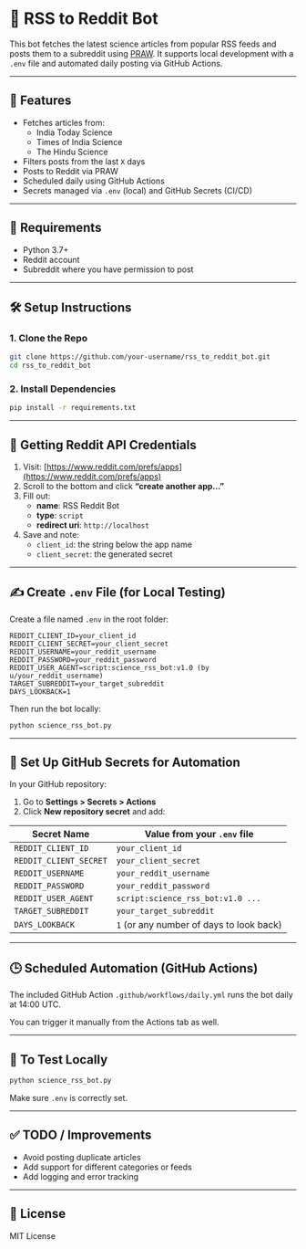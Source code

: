 # 🤖 RSS to Reddit Bot

This bot fetches the latest science articles from popular RSS feeds and posts them to a subreddit using [PRAW](https://praw.readthedocs.io/en/latest/). It supports local development with a `.env` file and automated daily posting via GitHub Actions.

---

## 🚀 Features

- Fetches articles from:
  - India Today Science
  - Times of India Science
  - The Hindu Science
- Filters posts from the last `X` days
- Posts to Reddit via PRAW
- Scheduled daily using GitHub Actions
- Secrets managed via `.env` (local) and GitHub Secrets (CI/CD)

---

## 🧰 Requirements

- Python 3.7+
- Reddit account
- Subreddit where you have permission to post

---

## 🛠️ Setup Instructions

### 1. Clone the Repo

```bash
git clone https://github.com/your-username/rss_to_reddit_bot.git
cd rss_to_reddit_bot
```

### 2. Install Dependencies

```bash
pip install -r requirements.txt
```

---

## 🔐 Getting Reddit API Credentials

1. Visit: [https://www.reddit.com/prefs/apps](https://www.reddit.com/prefs/apps)
2. Scroll to the bottom and click **“create another app...”**
3. Fill out:
   - **name**: RSS Reddit Bot
   - **type**: `script`
   - **redirect uri**: `http://localhost`
4. Save and note:
   - `client_id`: the string below the app name
   - `client_secret`: the generated secret

---

## ✍️ Create `.env` File (for Local Testing)

Create a file named `.env` in the root folder:

```env
REDDIT_CLIENT_ID=your_client_id
REDDIT_CLIENT_SECRET=your_client_secret
REDDIT_USERNAME=your_reddit_username
REDDIT_PASSWORD=your_reddit_password
REDDIT_USER_AGENT=script:science_rss_bot:v1.0 (by u/your_reddit_username)
TARGET_SUBREDDIT=your_target_subreddit
DAYS_LOOKBACK=1
```

Then run the bot locally:

```bash
python science_rss_bot.py
```

---

## 🔄 Set Up GitHub Secrets for Automation

In your GitHub repository:

1. Go to **Settings > Secrets > Actions**
2. Click **New repository secret** and add:

| Secret Name              | Value from your `.env` file               |
|--------------------------|-------------------------------------------|
| `REDDIT_CLIENT_ID`       | `your_client_id`                         |
| `REDDIT_CLIENT_SECRET`   | `your_client_secret`                     |
| `REDDIT_USERNAME`        | `your_reddit_username`                   |
| `REDDIT_PASSWORD`        | `your_reddit_password`                   |
| `REDDIT_USER_AGENT`      | `script:science_rss_bot:v1.0 ...`        |
| `TARGET_SUBREDDIT`       | `your_target_subreddit`                  |
| `DAYS_LOOKBACK`          | `1` (or any number of days to look back) |

---

## 🕒 Scheduled Automation (GitHub Actions)

The included GitHub Action `.github/workflows/daily.yml` runs the bot daily at 14:00 UTC.

You can trigger it manually from the Actions tab as well.

---

## 🧪 To Test Locally

```bash
python science_rss_bot.py
```

Make sure `.env` is correctly set.

---

## ✅ TODO / Improvements

- Avoid posting duplicate articles
- Add support for different categories or feeds
- Add logging and error tracking

---

## 📄 License

MIT License
